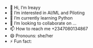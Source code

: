 - 👋 Hi, I’m Ireayy
- 👀 I’m interested in AI/ML and Piloting
- 🌱 I’m currently learning Python
- 💞️ I’m looking to collaborate on ...
- 📫 How to reach me +2347080134867
- 😄 Pronouns: she/her
- ⚡ Fun fact: 

<!---
Ireayy/Ireayy is a ✨ special ✨ repository because its `README.md` (this file) appears on your GitHub profile.
You can click the Preview link to take a look at your changes.
--->
